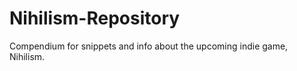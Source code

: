 Nihilism-Repository
===================

Compendium for snippets and info about the upcoming indie game, Nihilism.
